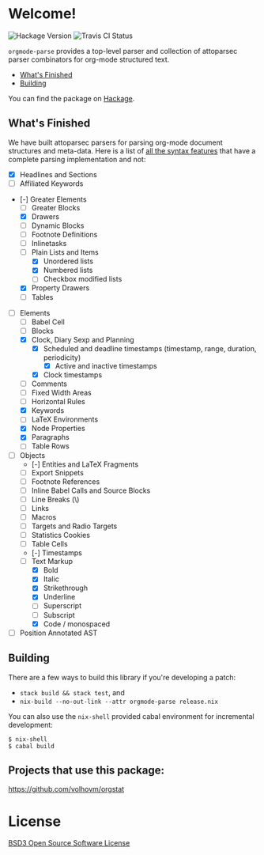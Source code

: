 # Welcome!
![Hackage Version](https://img.shields.io/hackage/v/orgmode-parse.svg?style=flat)
![Travis CI Status](https://travis-ci.org/ixmatus/orgmode-parse.svg?branch=master)

`orgmode-parse` provides a top-level parser and collection of attoparsec parser
combinators for org-mode structured text.

- [What's Finished](#whats-finished)
- [Building](#building)

You can find the package on [Hackage](https://hackage.haskell.org/package/orgmode-parse).
  
## What's Finished
We have built attoparsec parsers for parsing org-mode document structures and
meta-data. Here is a list of [all the syntax features](https://orgmode.org/worg/dev/org-syntax.html) that have a complete
parsing implementation and not:

- [X] Headlines and Sections
- [ ] Affiliated Keywords
- [-] Greater Elements
  - [ ] Greater Blocks
  - [X] Drawers 
  - [ ] Dynamic Blocks
  - [ ] Footnote Definitions
  - [ ] Inlinetasks
  - [ ] Plain Lists and Items
    - [X] Unordered lists
    - [X] Numbered lists
    - [ ] Checkbox modified lists
  - [X] Property Drawers
  - [ ] Tables
- [ ] Elements
  - [ ] Babel Cell
  - [ ] Blocks
  - [X] Clock, Diary Sexp and Planning
    - [X] Scheduled and deadline timestamps (timestamp, range, duration, periodicity)
      - [X] Active and inactive timestamps
    - [X] Clock timestamps
  - [ ] Comments
  - [ ] Fixed Width Areas
  - [ ] Horizontal Rules
  - [X] Keywords
  - [ ] LaTeX Environments
  - [X] Node Properties
  - [X] Paragraphs
  - [ ] Table Rows
- [ ] Objects
  - [-] Entities and LaTeX Fragments
  - [ ] Export Snippets
  - [ ] Footnote References
  - [ ] Inline Babel Calls and Source Blocks
  - [ ] Line Breaks (\\)
  - [ ] Links
  - [ ] Macros
  - [ ] Targets and Radio Targets
  - [ ] Statistics Cookies
  - [ ] Table Cells
  - [-] Timestamps
  - [ ] Text Markup
    - [X] Bold
    - [X] Italic
    - [X] Strikethrough
    - [X] Underline
    - [ ] Superscript
    - [ ] Subscript
    - [X] Code / monospaced
- [ ] Position Annotated AST

## Building
There are a few ways to build this library if you're developing a patch:

- `stack build && stack test`, and
- `nix-build --no-out-link --attr orgmode-parse release.nix`

You can also use the `nix-shell` provided cabal environment for incremental
development:

```shell
$ nix-shell
$ cabal build
```

## Projects that use this package:
https://github.com/volhovm/orgstat

# License
[BSD3 Open Source Software License](https://github.com/digitalmentat/orgmode-parse/blob/master/LICENSE)
